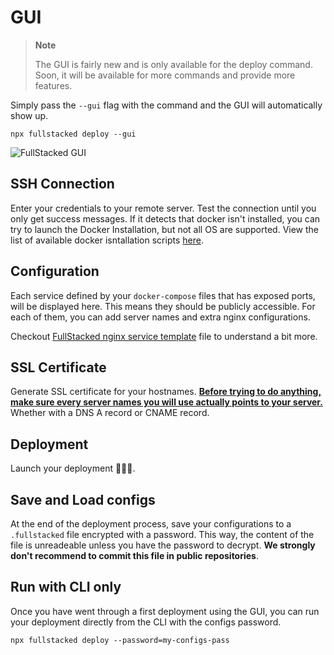 # GUI

> **Note**
> 
> The GUI is fairly new and is only available for the deploy command. Soon, it will be available for more commands and provide more features.

Simply pass the `--gui` flag with the command and the GUI will automatically show up.

```shell
npx fullstacked deploy --gui
```

![FullStacked GUI](https://files.cplepage.com/fullstacked/gui.png)

## SSH Connection

Enter your credentials to your remote server. Test the connection until you only get success messages. If it detects that docker isn't installed, you can try to launch the Docker Installation, but not all OS are supported. View the list of available docker isntallation scripts [here](https://github.com/cplepage/fullstacked/blob/main/utils/dockerInstallScripts.ts).

## Configuration

Each service defined by your `docker-compose` files that has exposed ports, will be displayed here. This means they should be publicly accessible. For each of them, you can add server names and extra nginx configurations. 

Checkout [FullStacked nginx service template](https://github.com/cplepage/fullstacked/blob/main/nginx/service.conf) file to understand a bit more.

## SSL Certificate

Generate SSL certificate for your hostnames.  **<u>Before trying to do anything, make sure every server names you will use actually points to your server.</u>** Whether with a DNS A record or CNAME record.

## Deployment

Launch your deployment 🚀🚀🚀.

## Save and Load configs

At the end of the deployment process, save your configurations to a `.fullstacked` file encrypted with a password. This way, the content of the file is unreadeable unless you have the password to decrypt. **We strongly don't recommend to commit this file in public repositories**.

## Run with CLI only

Once you have went through a first deployment using the GUI, you can run your deployment directly from the CLI with the configs password.

```shell
npx fullstacked deploy --password=my-configs-pass
```
